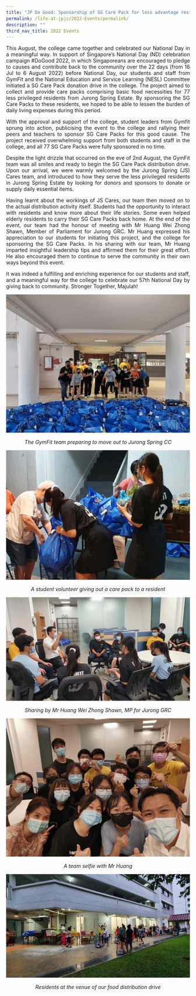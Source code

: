```yaml
---
title: "JP Do Good: Sponsorship of SG Care Pack for less advantage residents"
permalink: /life-at-jpjc/2022-Events/permalink/
description: ""
third_nav_title: 2022 Events
---
```

<div align=justify>
	
<p>This August, the college came together and celebrated our National Day in a meaningful way. In support of Singapore’s National Day (ND) celebration campaign #DoGood 2022, in which Singaporeans are encouraged to pledge to causes and contribute back to the community over the 22 days (from 16 Jul to 6 August 2022) before National Day, our students and staff from GymFit and the National Education and Service Learning (NESL) Committee initiated a SG Care Pack donation drive in the college. The project aimed to collect and provide care packs comprising basic food necessities for 77 less privileged residents from Jurong Spring Estate. By sponsoring the SG Care Packs to these residents, we hoped to be able to lessen the burden of daily living expenses during this period.</p>

<p>With the approval and support of the college, student leaders from Gymfit sprung into action, publicising the event to the college and rallying their peers and teachers to sponsor SG Care Packs for this good cause. The project received overwhelming support from both students and staff in the college, and all 77 SG Care Packs were fully sponsored in no time.</p>

<p>Despite the light drizzle that occurred on the eve of 2nd August, the GymFit team was all smiles and ready to begin the SG Care Pack distribution drive. Upon our arrival, we were warmly welcomed by the Jurong Spring (JS) Cares team, and introduced to how they serve the less privileged residents in Jurong Spring Estate by looking for donors and sponsors to donate or supply daily essential items. </p>
		
<p>Having learnt about the workings of JS Cares, our team then moved on to the actual distribution activity itself. Students had the opportunity to interact with residents and know more about their life stories. Some even helped elderly residents to carry their SG Care Packs back home. At the end of the event, our team had the honour of meeting with Mr Huang Wei Zhong Shawn, Member of Parliament for Jurong GRC. Mr Huang expressed his appreciation to our students for initiating this project, and the college for sponsoring the SG Care Packs. In his sharing with our team, Mr Huang imparted insightful leadership tips and affirmed them for their great effort. He also encouraged them to continue to serve the community in their own ways beyond this event.</p>

<p>It was indeed a fulfilling and enriching experience for our students and staff, and a meaningful way for the college to celebrate our 57th National Day by giving back to community. Stronger Together, Majulah!</p>

<img src="/images/Life%20@%20JPJC/2022%20Events/JP%20Do%20Good/Photo%201.jpeg"><figcaption align=center><em>The GymFit team preparing to move out to Jurong Spring CC<em></figcaption>

<img src="/images/Life%20@%20JPJC/2022%20Events/JP%20Do%20Good/Photo%202.jpeg"><figcaption align=center><em>A student volunteer giving out a care pack to a resident<em></figcaption>

<img src="/images/Life%20@%20JPJC/2022%20Events/JP%20Do%20Good/Photo%203.jpeg"><figcaption align=center><em>Sharing by Mr Huang Wei Zhong Shawn, MP for Jurong GRC<em></figcaption>
	
<img src="/images/Life%20@%20JPJC/2022%20Events/JP%20Do%20Good/Photo%204.jpeg"><figcaption align=center><em>A team selfie with Mr Huang<em></figcaption>
	
<img src="/images/Life%20@%20JPJC/2022%20Events/JP%20Do%20Good/Photo%205.jpeg"><figcaption align=center><em>Residents at the venue of our food distribution drive<em></figcaption>